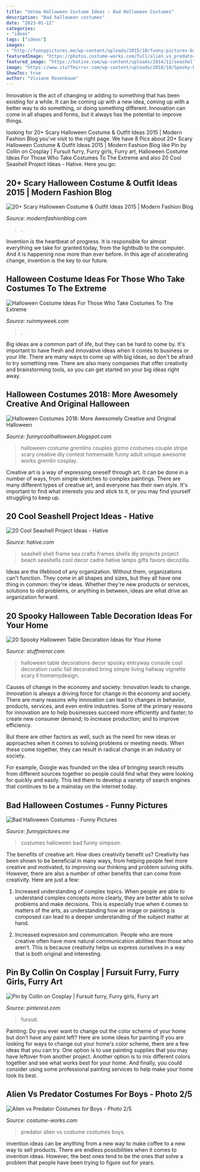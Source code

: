 ```yaml
---
title: "Velma Halloween Costume Ideas ~ Bad Halloween Costumes"
description: "Bad halloween costumes"
date: "2023-01-12"
categories:
- "ideas"
tags: ["ideas"]
images:
- "http://funnypictures.me/wp-content/uploads/2015/10/funny-pictures-bad-halloween-costumes-SHomer-Simpson.jpg"
featuredImage: "https://photos.costume-works.com/full/alien_vs_predator1.jpg"
featured_image: "https://hative.com/wp-content/uploads/2014/12/seashell-project-ideas/11-sea-shell-photo-frame.jpg"
image: "https://www.stuffmirror.com/wp-content/uploads/2018/10/Spooky-Halloween-Table-Decorations14.jpg"
ShowToc: true
author: "Viviane Rosenbaum"
---
```



Innovation is the act of changing or adding to something that has been existing for a while. It can be coming up with a new idea, coming up with a better way to do something, or doing something different. Innovation can come in all shapes and forms, but it always has the potential to improve things.

	

		
looking for 20+ Scary Halloween Costume &amp; Outfit Ideas 2015 | Modern Fashion Blog you've visit to the right page. We have 8 Pics about 20+ Scary Halloween Costume &amp; Outfit Ideas 2015 | Modern Fashion Blog like Pin by Collin on Cosplay | Fursuit furry, Furry girls, Furry art, Halloween Costume Ideas For Those Who Take Costumes To The Extreme and also 20 Cool Seashell Project Ideas - Hative. Here you go:
		
    
## 20+ Scary Halloween Costume &amp; Outfit Ideas 2015 | Modern Fashion Blog

<img loading=lazy src="https://modernfashionblog.com/wp-content/uploads/2015/08/20-Scary-Halloween-Costume-Outfit-Ideas-2015-20.jpg" onerror="this.onerror=null;this.src='https://tse1.mm.bing.net/th?id=OIP.KDPGPPW1sz76Rq_Y0quohgHaKd&amp;pid=15.1';" alt="20+ Scary Halloween Costume &amp; Outfit Ideas 2015 | Modern Fashion Blog">

_Source: modernfashionblog.com_

>. 

	

Invention is the heartbeat of progress. It is responsible for almost everything we take for granted today, from the lightbulb to the computer. And it is happening now more than ever before. In this age of accelerating change, invention is the key to our future.

    
## Halloween Costume Ideas For Those Who Take Costumes To The Extreme

<img loading=lazy src="https://ruinmyweek.com/wp-content/uploads/2019/09/tk-halloween-costume-ideas-for-people-who-like-taking-their-costumes-to-the-extreme-17.jpg" onerror="this.onerror=null;this.src='https://tse1.mm.bing.net/th?id=OIP.zBHRdt8pUjPynheKY4LCUQHaLn&amp;pid=15.1';" alt="Halloween Costume Ideas For Those Who Take Costumes To The Extreme">

_Source: ruinmyweek.com_

>. 

	

Big ideas are a common part of life, but they can be hard to come by. It's important to have fresh and innovative ideas when it comes to business or your life. There are many ways to come up with big ideas, so don't be afraid to try something new. There are also many companies that offer creativity and brainstorming tools, so you can get started on your big ideas right away.

    
## Halloween Costumes 2018: More Awesomely Creative And Original Halloween

<img loading=lazy src="http://2.bp.blogspot.com/-2UN1PIhB_6g/Ui3RzaAOI-I/AAAAAAAAHWE/-yFX_5yAjDg/s1600/gremlins_gizmo_and_stripe.jpg" onerror="this.onerror=null;this.src='https://tse2.mm.bing.net/th?id=OIP.NNFWqEdR7qDVMgfEXOB6LQHaLw&amp;pid=15.1';" alt="Halloween Costumes 2018: More Awesomely Creative and Original Halloween">

_Source: funnycoolhalloween.blogspot.com_

>halloween costume gremlins couples gizmo costumes couple stripe scary creative diy contest homemade funny adult unique awesome works gremlin cosplay. 

	

Creative art is a way of expressing oneself through art. It can be done in a number of ways, from simple sketches to complex paintings. There are many different types of creative art, and everyone has their own style. It's important to find what interests you and stick to it, or you may find yourself struggling to keep up.

    
## 20 Cool Seashell Project Ideas - Hative

<img loading=lazy src="https://hative.com/wp-content/uploads/2014/12/seashell-project-ideas/11-sea-shell-photo-frame.jpg" onerror="this.onerror=null;this.src='https://tse4.mm.bing.net/th?id=OIP.zg4oFNNHPHchdF10OVI2mQHaJ4&amp;pid=15.1';" alt="20 Cool Seashell Project Ideas - Hative">

_Source: hative.com_

>seashell shell frame sea crafts frames shells diy projects project beach seashells cool decor cadre hative lamps gifts favors decozilla. 

	

Ideas are the lifeblood of any organization. Without them, organizations can't function. They come in all shapes and sizes, but they all have one thing in common: they're ideas. Whether they're new products or services, solutions to old problems, or anything in between, ideas are what drive an organization forward.

    
## 20 Spooky Halloween Table Decoration Ideas For Your Home

<img loading=lazy src="https://www.stuffmirror.com/wp-content/uploads/2018/10/Spooky-Halloween-Table-Decorations14.jpg" onerror="this.onerror=null;this.src='https://tse1.mm.bing.net/th?id=OIP.r0GEUrdluyVBlN1eR5mCnwHaLH&amp;pid=15.1';" alt="20 Spooky Halloween Table Decoration Ideas for Your Home">

_Source: stuffmirror.com_

>halloween table decorations decor spooky entryway console cool decoration rustic fall decorated bring simple living hallway vignette scary ll homemydesign. 

	

Causes of change in the economy and society: Innovation leads to change.
Innovation is always a driving force for change in the economy and society. There are many reasons why innovation can lead to changes in behavior, products, services, and even entire industries. 
Some of the primary reasons for innovation are to help businesses succeed more efficiently and faster; to create new consumer demand; to increase production; and to improve efficiency. 

But there are other factors as well, such as the need for new ideas or approaches when it comes to solving problems or meeting needs. When these come together, they can result in radical change in an industry or society.

For example, Google was founded on the idea of bringing search results from different sources together so people could find what they were looking for quickly and easily. This led them to develop a variety of search engines that continues to be a mainstay on the internet today.

    
## Bad Halloween Costumes - Funny Pictures

<img loading=lazy src="http://funnypictures.me/wp-content/uploads/2015/10/funny-pictures-bad-halloween-costumes-SHomer-Simpson.jpg" onerror="this.onerror=null;this.src='https://tse3.mm.bing.net/th?id=OIP.DHdcpD8Ho_8uLbD3BugFmgHaJ3&amp;pid=15.1';" alt="Bad Halloween Costumes - Funny Pictures">

_Source: funnypictures.me_

>costumes halloween bad funny simpson. 

	

The benefits of creative art: How does creativity benefit us?
Creativity has been shown to be beneficial in many ways, from helping people feel more creative and motivated, to improving our thinking and problem solving skills. However, there are also a number of other benefits that can come from creativity. Here are just a few: 
1. Increased understanding of complex topics. When people are able to understand complex concepts more clearly, they are better able to solve problems and make decisions. This is especially true when it comes to matters of the arts, as understanding how an image or painting is composed can lead to a deeper understanding of the subject matter at hand. 

2. Increased expression and communication. People who are more creative often have more natural communication abilities than those who aren’t. This is because creativity helps us express ourselves in a way that is both original and interesting.

    
## Pin By Collin On Cosplay | Fursuit Furry, Furry Girls, Furry Art

<img loading=lazy src="https://i.pinimg.com/736x/7d/2d/e5/7d2de5a6ea7c5c06e3bc6bc6ccec9f1b.jpg" onerror="this.onerror=null;this.src='https://tse2.mm.bing.net/th?id=OIP.VZYn7Io4o0anu5pFCrafvQHaNK&amp;pid=15.1';" alt="Pin by Collin on Cosplay | Fursuit furry, Furry girls, Furry art">

_Source: pinterest.com_

>fursuit. 

	

Painting: Do you ever want to change out the color scheme of your home but don’t have any paint left? Here are some ideas for painting
If you are looking for ways to change out your home's color scheme, there are a few ideas that you can try. One option is to use painting supplies that you may have leftover from another project. Another option is to mix different colors together and see what works best for your home. And finally, you could consider using some professional painting services to help make your home look its best.

    
## Alien Vs Predator Costumes For Boys - Photo 2/5

<img loading=lazy src="https://photos.costume-works.com/full/alien_vs_predator1.jpg" onerror="this.onerror=null;this.src='https://tse1.mm.bing.net/th?id=OIP.gqSXnAGRaZISanOErblHJAHaKT&amp;pid=15.1';" alt="Alien vs Predator Costumes for Boys - Photo 2/5">

_Source: costume-works.com_

>predator alien vs costume costumes boys. 

	

invention ideas can be anything from a new way to make coffee to a new way to sell products. There are endless possibilities when it comes to invention ideas. However, the best ones tend to be the ones that solve a problem that people have been trying to figure out for years.


